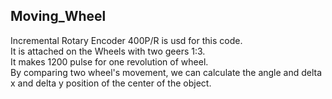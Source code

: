 ## Moving_Wheel
Incremental Rotary Encoder 400P/R is usd for this code.   
It is attached on the Wheels with two geers 1:3.   
It makes 1200 pulse for one revolution of wheel.  
By comparing two wheel's movement, we can calculate the angle and delta x and delta y position of the center of the object.  
